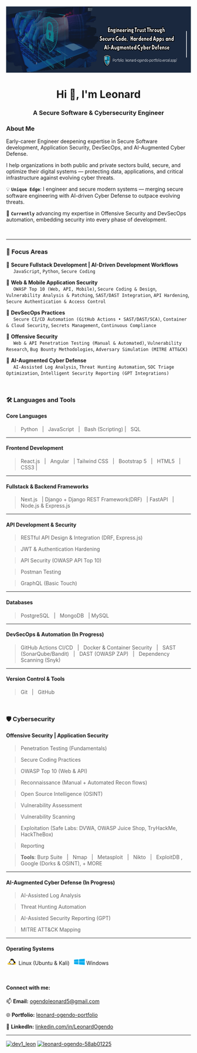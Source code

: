 <p>
  <img src="https://github.com/LeonardOgendo/LeonardOgendo/blob/main/linkedin_banner.png" alt="Banner Image" width="100%" height="180"/>
</p>
<h1 align="center">Hi 👋, I'm Leonard</h1>
<h3 align="center">A Secure Software & Cybersecurity Engineer</h3>

### About Me

Early-career Engineer deepening expertise in Secure Software development, Application Security, DevSecOps, and AI-Augmented Cyber Defense.

I help organizations in both public and private sectors build, secure, and optimize their digital systems — protecting data, applications, and critical infrastructure against evolving cyber threats.

💡 **`Unique Edge`**: I engineer and secure modern systems — merging secure software engineering with AI-driven Cyber Defense to outpace evolving threats.

🌱 **`Currently`** advancing my expertise in Offensive Security and DevSecOps automation, embedding security into every phase of development.

<br>

---

### 🎯 Focus Areas  

🔹 **Secure Fullstack Development | AI-Driven Development Workflows**  
&nbsp;&nbsp;&nbsp;&nbsp; `JavaScript`, `Python`, `Secure Coding`

🔹 **Web & Mobile Application Security**  
&nbsp;&nbsp;&nbsp;&nbsp; `OWASP Top 10 (Web, API, Mobile)`, `Secure Coding & Design`, `Vulnerability Analysis & Patching`, `SAST/DAST Integration`, `API Hardening`, `Secure Authentication & Access Control`

🔹 **DevSecOps Practices**  
&nbsp;&nbsp;&nbsp;&nbsp; `Secure CI/CD Automation (GitHub Actions • SAST/DAST/SCA)`, `Container & Cloud Security`, `Secrets Management`, `Continuous Compliance`

🔹 **Offensive Security**  
&nbsp;&nbsp;&nbsp;&nbsp; `Web & API Penetration Testing (Manual & Automated)`, `Vulnerability Research`, `Bug Bounty Methodologies`, `Adversary Simulation (MITRE ATT&CK)`

🔹 **AI-Augmented Cyber Defense**  
&nbsp;&nbsp;&nbsp;&nbsp; `AI-Assisted Log Analysis`, `Threat Hunting Automation`, `SOC Triage Optimization`, `Intelligent Security Reporting (GPT Integrations)` 

<br>



### 🛠 Languages and Tools

<h4>Core Languages</h4>

> Python &nbsp; | &nbsp; JavaScript &nbsp; | &nbsp; Bash (Scripting) | &nbsp; SQL

---

<h4>Frontend Development</h4>

> React.js &nbsp; | &nbsp; Angular &nbsp; | Tailwind CSS &nbsp; | &nbsp; Bootstrap 5 &nbsp; | &nbsp; HTML5 &nbsp; | &nbsp; CSS3 | &nbsp;

---

<h4>Fullstack & Backend Frameworks</h4>

> Next.js &nbsp; |  Django + Django REST Framework(DRF)  &nbsp; | FastAPI &nbsp; | &nbsp; Node.js & Express.js &nbsp;

---

<h4>API Development & Security</h4>

> RESTful API Design & Integration (DRF, Express.js)

> JWT & Authentication Hardening

> API Security (OWASP API Top 10)

> Postman Testing

> GraphQL (Basic Touch)
---

<h4>Databases</h4>

> PostgreSQL &nbsp; | &nbsp; MongoDB &nbsp; | MySQL

---

<h4>DevSecOps & Automation (In Progress)</h4>

> GitHub Actions CI/CD &nbsp; | &nbsp; Docker & Container Security &nbsp; | &nbsp; SAST (SonarQube/Bandit) &nbsp; | &nbsp; DAST (OWASP ZAP) &nbsp; | &nbsp; Dependency Scanning (Snyk)

---

<h4>Version Control & Tools</h4>  

> Git &nbsp; | &nbsp; GitHub


<br>

### 🛡️ Cybersecurity

<h4>Offensive Security | Application Security</h4> 

> Penetration Testing (Fundamentals)

> Secure Coding Practices

> OWASP Top 10 (Web & API)

> Reconnaissance (Manual + Automated Recon flows) 

> Open Source Intelligence (OSINT)

> Vulnerability Assessment

> Vulnerability Scanning

> Exploitation (Safe Labs: DVWA, OWASP Juice Shop, TryHackMe, HackTheBox)

> Reporting  

> **Tools**: Burp Suite &nbsp; | &nbsp; Nmap &nbsp; | &nbsp; Metasploit &nbsp; | &nbsp; Nikto &nbsp; | &nbsp; ExploitDB , Google (Dorks & OSINT), + MORE

---

<h4>AI-Augmented Cyber Defense (In Progress)</h4>

> AI-Assisted Log Analysis

> Threat Hunting Automation

> AI-Assisted Security Reporting (GPT)

> MITRE ATT&CK Mapping

---

<h4>Operating Systems</h4>

<p align="left">
  <img src="https://raw.githubusercontent.com/devicons/devicon/master/icons/linux/linux-original.svg" alt="Linux" width="30" height="17"/> Linux (Ubuntu & Kali) &nbsp;
  <img src="https://raw.githubusercontent.com/devicons/devicon/master/icons/windows8/windows8-original.svg" alt="Windows" width="30" height="17"/> Windows
</p>



<br>

<h4 align="left">Connect with me:</h4>

📫 **Email:** ogendoleonard5@gmail.com 

🌐 **Portfolio:** [leonard-ogendo-portfolio](https://leonard-ogendo-portfolio.vercel.app)  

💼 **LinkedIn:** [linkedin.com/in/LeonardOgendo](https://linkedin.com/in/leonard-ogendo-58ab01225)

---

<p align="left">
<a href="https://twitter.com/dev1_leon" target="blank"><img align="center" src="https://raw.githubusercontent.com/rahuldkjain/github-profile-readme-generator/master/src/images/icons/Social/twitter.svg" alt="dev1_leon" height="30" width="40" /></a>
<a href="https://linkedin.com/in/leonard-ogendo-58ab01225" target="blank"><img align="center" src="https://raw.githubusercontent.com/rahuldkjain/github-profile-readme-generator/master/src/images/icons/Social/linked-in-alt.svg" alt="leonard-ogendo-58ab01225" height="30" width="40" /></a>
</p>
<br>
<br>



